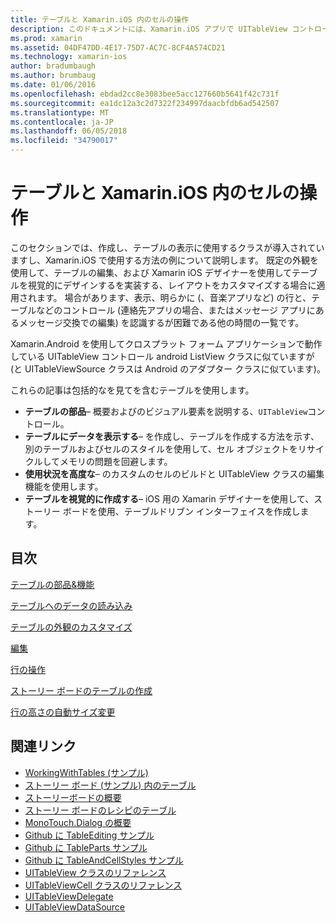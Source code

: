 ```yaml
---
title: テーブルと Xamarin.iOS 内のセルの操作
description: このドキュメントには、Xamarin.iOS アプリで UITableView コントロールにデータを表示する方法を説明するさまざまなガイドへのリンクがします。
ms.prod: xamarin
ms.assetid: 04DF47DD-4E17-75D7-AC7C-8CF4A574CD21
ms.technology: xamarin-ios
author: bradumbaugh
ms.author: brumbaug
ms.date: 01/06/2016
ms.openlocfilehash: ebdad2cc8e3083bee5acc127660b5641f42c731f
ms.sourcegitcommit: ea1dc12a3c2d7322f234997daacbfdb6ad542507
ms.translationtype: MT
ms.contentlocale: ja-JP
ms.lasthandoff: 06/05/2018
ms.locfileid: "34790017"
---
```

# <a name="working-with-tables-and-cells-in-xamarinios"></a>テーブルと Xamarin.iOS 内のセルの操作

このセクションでは、作成し、テーブルの表示に使用するクラスが導入されていますし、Xamarin.iOS で使用する方法の例について説明します。 既定の外観を使用して、テーブルの編集、および Xamarin iOS デザイナーを使用してテーブルを視覚的にデザインするを実装する、レイアウトをカスタマイズする場合に適用されます。 場合があります、表示、明らかに (、音楽アプリなど) の行と、テーブルなどのコントロール (連絡先アプリの場合、またはメッセージ アプリにあるメッセージ交換での編集) を認識するが困難である他の時間の一覧です。

Xamarin.Android を使用してクロスプラット フォーム アプリケーションで動作している UITableView コントロール android ListView クラスに似ていますが (と UITableViewSource クラスは Android のアダプター クラスに似ています)。

これらの記事は包括的なを見てを含むテーブルを使用します。

-   **テーブルの部品**– 概要およびのビジュアル要素を説明する、`UITableView`コントロール。 
-   **テーブルにデータを表示する**– を作成し、テーブルを作成する方法を示す、別のテーブルおよびセルのスタイルを使用して、セル オブジェクトをリサイクルしてメモリの問題を回避します。 
-   **使用状況を高度な**– のカスタムのセルのビルドと UITableView クラスの編集機能を使用します。 
-   **テーブルを視覚的に作成する**– iOS 用の Xamarin デザイナーを使用して、ストーリー ボードを使用、テーブルドリブン インターフェイスを作成します。 

## <a name="contents"></a>目次

 [テーブルの部品&amp;機能](~/ios/user-interface/controls/tables/table-parts-and-functionality.md)

 [テーブルへのデータの読み込み](~/ios/user-interface/controls/tables/populating-a-table-with-data.md)

 [テーブルの外観のカスタマイズ](~/ios/user-interface/controls/tables/customizing-table-appearance.md)

 [編集](~/ios/user-interface/controls/tables/editing.md)
 
 [行の操作](~/ios/user-interface/controls/tables/row-action.md)

 [ストーリー ボードのテーブルの作成](~/ios/user-interface/controls/tables/creating-tables-in-a-storyboard.md)
 
 [行の高さの自動サイズ変更](~/ios/user-interface/controls/tables/autosizing-row-height.md)

## <a name="related-links"></a>関連リンク

- [WorkingWithTables (サンプル)](https://developer.xamarin.com/samples/monotouch/WorkingWithTables/)
- [ストーリー ボード (サンプル) 内のテーブル](https://developer.xamarin.com/samples/monotouch/StoryboardTable/)
- [ストーリーボードの概要](~/ios/user-interface/storyboards/index.md)
- [ストーリー ボードのレシピのテーブル](https://developer.xamarin.com/recipes/ios/general/storyboard/storyboard_a_tableview)
- [MonoTouch.Dialog の概要](~/ios/user-interface/monotouch.dialog/index.md)
- [Github に TableEditing サンプル](https://github.com/xamarin/monotouch-samples/tree/master/TableEditing)
- [Github に TableParts サンプル](https://github.com/xamarin/monotouch-samples/tree/master/TableParts)
- [Github に TableAndCellStyles サンプル](https://github.com/xamarin/mobile-samples/tree/master/TablesLists)
- [UITableView クラスのリファレンス](https://developer.apple.com/library/ios/documentation/UIKit/Reference/UITableView_Class/)
- [UITableViewCell クラスのリファレンス](https://developer.apple.com/library/ios/documentation/UIKit/Reference/UITableViewCell_Class/)
- [UITableViewDelegate](https://developer.apple.com/library/ios/documentation/UIKit/Reference/UITableViewDelegate_Protocol/)
- [UITableViewDataSource](https://developer.apple.com/library/ios/documentation/UIKit/Reference/UITableViewDataSource_Protocol/)
